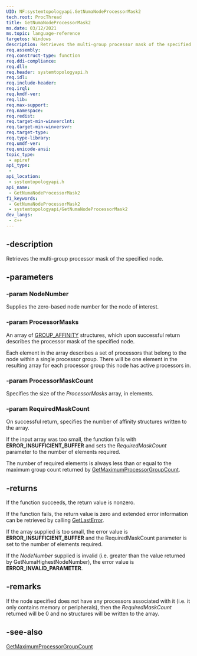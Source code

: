 ```yaml
---
UID: NF:systemtopologyapi.GetNumaNodeProcessorMask2
tech.root: ProcThread
title: GetNumaNodeProcessorMask2
ms.date: 03/12/2021
ms.topic: language-reference
targetos: Windows
description: Retrieves the multi-group processor mask of the specified node.
req.assembly: 
req.construct-type: function
req.ddi-compliance: 
req.dll: 
req.header: systemtopologyapi.h
req.idl: 
req.include-header: 
req.irql: 
req.kmdf-ver: 
req.lib: 
req.max-support: 
req.namespace: 
req.redist: 
req.target-min-winverclnt: 
req.target-min-winversvr: 
req.target-type: 
req.type-library: 
req.umdf-ver: 
req.unicode-ansi: 
topic_type:
 - apiref
api_type:
 - 
api_location:
 - systemtopologyapi.h
api_name:
 - GetNumaNodeProcessorMask2
f1_keywords:
 - GetNumaNodeProcessorMask2
 - systemtopologyapi/GetNumaNodeProcessorMask2
dev_langs:
 - c++
---
```


## -description

Retrieves the multi-group processor mask of the specified node.

## -parameters

### -param NodeNumber

Supplies the zero-based node number for the node of interest.

### -param ProcessorMasks

An array of [GROUP_AFFINITY](../winnt/ns-winnt-group_affinity.md) structures, which upon successful return describes the processor mask of the specified node.

Each element in the array describes a set of processors that belong to the node within a single processor group. There will be one element in the resulting array for each processor group this node has active processors in.


### -param ProcessorMaskCount

Specifies the size of the *ProcessorMasks* array, in elements.

### -param RequiredMaskCount

On successful return, specifies the number of affinity structures written to the array.

If the input array was too small, the function fails with **ERROR_INSUFFICIENT_BUFFER** and sets the *RequiredMaskCount* parameter to the number of elements required. 

The number of required elements is always less than or equal to the maximum group count returned by [GetMaximumProcessorGroupCount](../winbase/nf-winbase-getmaximumprocessorgroupcount.md).


## -returns

If the function succeeds, the return value is nonzero.

If the function fails, the return value is zero and extended error information can be retrieved by calling [GetLastError](../errhandlingapi/nf-errhandlingapi-getlasterror.md).

If the array supplied is too small, the error value is **ERROR_INSUFFICIENT_BUFFER** and the RequiredMaskCount parameter is set to the number of elements required.

If the *NodeNumber* supplied is invalid (i.e. greater than the value returned by GetNumaHighestNodeNumber), the error value is **ERROR_INVALID_PARAMETER**.


## -remarks

If the node specified does not have any processors associated with it (i.e. it only contains memory or peripherals), then the *RequiredMaskCount* returned will be 0 and no structures will be written to the array.

## -see-also

[GetMaximumProcessorGroupCount](../winbase/nf-winbase-getmaximumprocessorgroupcount.md)